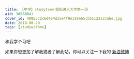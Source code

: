 ```yaml
---
title: 【中字】studytee小姐姐进入大学第一周
aid: 30588041
cover_id: 40853c2c6d404d35e4f9e328e65cbb1122223abe.jpg
date: 2018-08-29
tags: [studywithme]
---
```

和我学个习吧

如果你想更加了解我或者了解此站，你可以关注一下我的 [新浪微博](https://weibo.com/wudalanggd)
